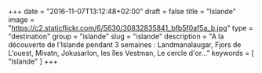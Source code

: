 +++
date = "2016-11-07T13:12:48+02:00"
draft = false
title = "Islande"
image = "https://c2.staticflickr.com/6/5630/30832835841_bfb5f0af5a_b.jpg"
type = "destination"
group = "islande"
slug = "islande"
description = "A la découverte de l'Islande pendant 3 semaines : Landmanalaugar, Fjors de L'ouest, Mivatn, Jokusarlon, les îles Vestman, Le cercle d'or..."
keywords = [
	"Islande"
	]
+++
